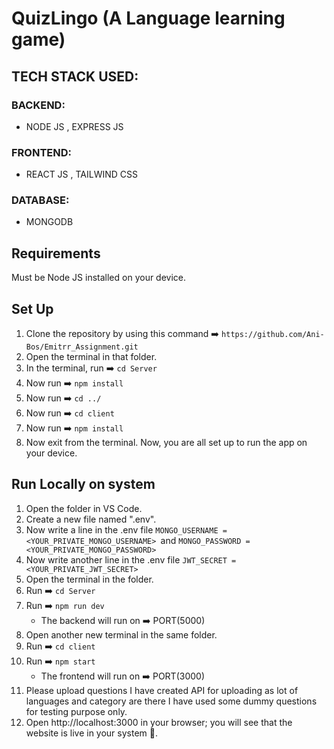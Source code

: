 # QuizLingo (A Language learning game)

## TECH STACK USED:

### BACKEND:
- NODE JS , EXPRESS JS

### FRONTEND:
- REACT JS , TAILWIND CSS

### DATABASE:
- MONGODB

## Requirements
Must be Node JS installed on your device.

## Set Up

1. Clone the repository by using this command ➡️ `https://github.com/Ani-Bos/Emitrr_Assignment.git`
2. Open the terminal in that folder.
3. In the terminal, run ➡️ `cd Server`
4. Now run ➡️ `npm install`
5. Now run ➡️ `cd ../`
6. Now run ➡️ `cd client`
7. Now run ➡️ `npm install`
8. Now exit from the terminal. Now, you are all set up to run the app on your device.

## Run Locally on system

1. Open the folder in VS Code.
2. Create a new file named ".env".
3. Now write a line in the .env file `MONGO_USERNAME = <YOUR_PRIVATE_MONGO_USERNAME> `and `MONGO_PASSWORD = <YOUR_PRIVATE_MONGO_PASSWORD> `
4. Now write another line in the .env file `JWT_SECRET = <YOUR_PRIVATE_JWT_SECRET>`
5. Open the terminal in the folder.
6. Run ➡️ `cd Server`
7. Run ➡️ `npm run dev`
   - The backend will run on ➡️ PORT(5000)
8. Open another new terminal in the same folder.
9. Run ➡️ `cd client`
10. Run ➡️ `npm start`
    - The frontend will run on ➡️ PORT(3000)
11. Please upload questions I have created API for uploading as lot of languages and category are there I have used some dummy questions for testing purpose only.
12. Open http://localhost:3000 in your browser; you will see that the website is live in your system 🎉.



